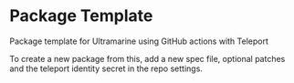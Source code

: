 # Package Template
Package template for Ultramarine using GitHub actions with Teleport

To create a new package from this, add a new spec file, optional patches and the teleport identity secret in the repo settings.
